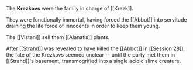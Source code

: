 The **Krezkovs** were the family in charge of [[Krezk]].

They were functionally immortal, having forced the [[Abbot]] into servitude draining the life force of innocents in order to keep them young.

The [[Vistani]] sell them [[Alanatis]] plants.

After [[Strahd]] was revealed to have killed the [[Abbot]] in [[Session 28]], the fate of the Krezkovs seemed unclear -- until the party met them in [[Strahd]]'s basement, transmogrified into a single acidic slime creature.